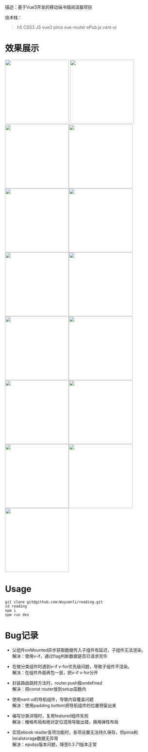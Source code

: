 描述：基于Vue3开发的移动端书城阅读器项目 

技术栈：

> h5 CSS3 JS vue3 pinia vue-router ePub.js vant-ui  

# 效果展示

<img src="https://github.com/Wuyuanli/reading/blob/main/reading/static/%E9%A6%96%E9%A1%B5.png" width="210px"> <img src="https://github.com/Wuyuanli/reading/blob/main/reading/static/分类页1.png" width="210px"><img src="https://github.com/Wuyuanli/reading/blob/main/reading/static/分类页2.png" width="210px"><img src="https://github.com/Wuyuanli/reading/blob/main/reading/static/书架.png" width="210px"><img src="https://github.com/Wuyuanli/reading/blob/main/reading/static/分类详情.png" width="210px"><img src="https://github.com/Wuyuanli/reading/blob/main/reading/static/详情.png" width="210px"><img src="https://github.com/Wuyuanli/reading/blob/main/reading/static/目录.png" width="210px"><img src="https://github.com/Wuyuanli/reading/blob/main/reading/static/书签.png" width="210px"><img src="https://github.com/Wuyuanli/reading/blob/main/reading/static/进度.png" width="210px"><img src="https://github.com/Wuyuanli/reading/blob/main/reading/static/主题.png" width="210px"><img src="https://github.com/Wuyuanli/reading/blob/main/reading/static/字号.png" width="210px"><img src="https://github.com/Wuyuanli/reading/blob/main/reading/static/字体.png" width="210px"><img src="https://github.com/Wuyuanli/reading/blob/main/reading/static/添加书签.png" width="210px"><img src="https://github.com/Wuyuanli/reading/blob/main/reading/static/删除书签.png" width="210px"><img src="https://github.com/Wuyuanli/reading/blob/main/reading/static/书架编辑.png" width="210px">

# Usage
```
git clone git@github.com:Wuyuanli/reading.git
cd reading
npm i
npm run dev
```
# Bug记录
* 父组件onMounted异步获取数据传入子组件有延迟，子组件无法渲染。  
解决：使用v-if，通过flag判断数据是否已请求完毕

* 在做分类组件时遇到v-if v-for优先级问题，导致子组件不渲染。  
解决：在组件外面再包一层，把v-if v-for分开

* 封装路由跳转方法时，router.push报undefined  
解决：把const router放到setup函数内

* 使用vant ui的导航组件，导致内容覆盖问题  
解决：使用padding bottom把导航组件的位置预留出来

* 编写分类详情时，复用featured组件失败  
解决：栅格布局和绝对定位混用导致出错，换用弹性布局

* 实现ebook reader各项功能时，各项设置无法持久保存，但pinia和localstorage数据无异常  
解决：epubjs版本问题，降至0.3.71版本正常

